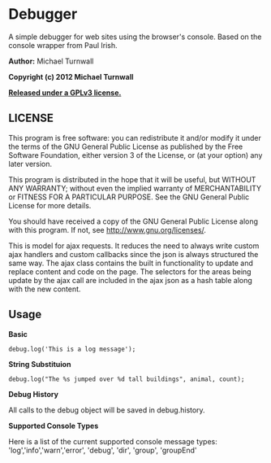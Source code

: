 Debugger
========

A simple debugger for web sites using the browser's console. Based on the console wrapper from Paul Irish.

**Author:** Michael Turnwall

**Copyright (c) 2012 Michael Turnwall**

[**Released under a GPLv3 license.**](http://www.gnu.org/licenses/gpl-3.0.html)

LICENSE
-------

This program is free software: you can redistribute it and/or modify
it under the terms of the GNU General Public License as published by
the Free Software Foundation, either version 3 of the License, or
(at your option) any later version.

This program is distributed in the hope that it will be useful,
but WITHOUT ANY WARRANTY; without even the implied warranty of
MERCHANTABILITY or FITNESS FOR A PARTICULAR PURPOSE.  See the
GNU General Public License for more details.

You should have received a copy of the GNU General Public License
along with this program.  If not, see <http://www.gnu.org/licenses/>.

This is model for ajax requests. It reduces the need to always write custom ajax handlers and custom callbacks since the json is always structured the
same way. The ajax class contains the built in functionality to update and replace content and code on the page. The selectors for the areas being
update by the ajax call are included in the ajax json as a hash table along with the new content.

Usage
-----
**Basic**

`debug.log('This is a log message');`

**String Substituion**

`debug.log("The %s jumped over %d tall buildings", animal, count);`

**Debug History**

All calls to the debug object will be saved in debug.history.

**Supported Console Types**

Here is a list of the current supported console message types:
'log','info','warn','error', 'debug', 'dir', 'group', 'groupEnd'
